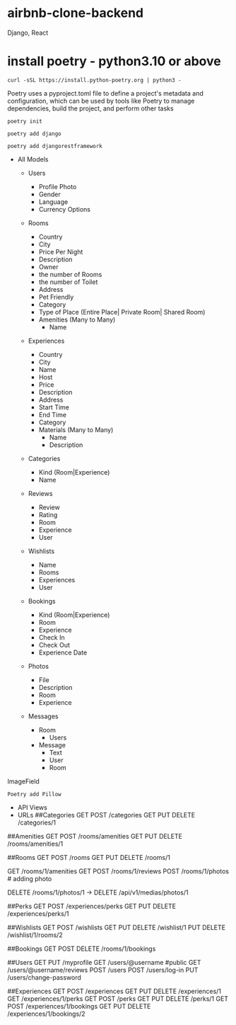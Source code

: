 # airbnb-clone-backend
Django, React

# install poetry - python3.10 or above
```
curl -sSL https://install.python-poetry.org | python3 -
```
Poetry uses a pyproject.toml file to define a project's metadata and configuration, which can be used by tools like Poetry to manage dependencies, build the project, and perform other tasks

```
poetry init
```
```
poetry add django
```

```
poetry add djangorestframework
```

- All Models 
	- Users
		- Profile Photo
		- Gender
		- Language
		- Currency Options

	- Rooms
		- Country
		- City
		- Price Per Night
		- Description
		- Owner
		- the number of Rooms
		- the number of Toilet
		- Address
		- Pet Friendly
		- Category
		- Type of Place (Entire Place| Private Room| Shared Room)
		- Amenities (Many to Many) 
			- Name

	- Experiences
		- Country
		- City
		- Name
		- Host
		- Price
		- Description
		- Address
		- Start Time
		- End Time
		- Category
		- Materials (Many to Many)
			- Name
			- Description

	- Categories
		- Kind (Room|Experience)
		- Name

	- Reviews
		- Review
		- Rating
		- Room
		- Experience
		- User

	- Wishlists
		- Name
		- Rooms
		- Experiences
		- User

	- Bookings
		- Kind (Room|Experience)
		- Room
		- Experience
		- Check In
		- Check Out
		- Experience Date

	- Photos
		- File
		- Description
		- Room
		- Experience
        
	- Messages
		- Room
			- Users
		- Message
			- Text
			- User
			- Room


ImageField
```
Poetry add Pillow
```

- API Views
- URLs
##Categories
GET POST /categories
GET PUT DELETE /categories/1

##Amenities
GET POST /rooms/amenities
GET PUT DELETE /rooms/amenities/1

##Rooms
GET POST /rooms
GET PUT DELETE /rooms/1

GET /rooms/1/amenities
GET POST /rooms/1/reviews
POST /rooms/1/photos # adding photo

DELETE /rooms/1/photos/1 -> DELETE /api/v1/medias/photos/1 


##Perks
GET POST /experiences/perks
GET PUT DELETE /experiences/perks/1


##Wishlists
GET POST /wishlists
GET PUT DELETE /wishlist/1
PUT DELETE /wishlist/1/rooms/2

##Bookings
GET POST DELETE /rooms/1/bookings

##Users
GET PUT /myprofile
GET /users/@username #public
GET /users/@username/reviews
POST /users
POST /users/log-in
PUT /users/change-password

##Experiences
GET POST /experiences
GET PUT DELETE /experiences/1
GET /experiences/1/perks
GET POST /perks
GET PUT DELETE /perks/1
GET POST /experiences/1/bookings
GET PUT DELETE /experiences/1/bookings/2